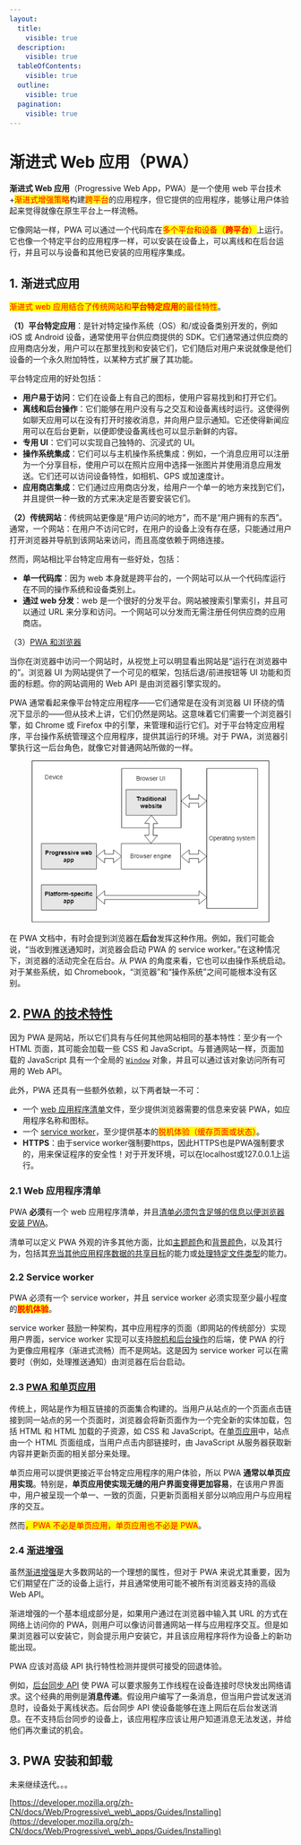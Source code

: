 ```yaml
---
layout:
  title:
    visible: true
  description:
    visible: true
  tableOfContents:
    visible: true
  outline:
    visible: true
  pagination:
    visible: true
---
```


# 渐进式 Web 应用（PWA）

**渐进式 Web 应用**（Progressive Web App，PWA）是一个使用 web 平台技术+<mark style="color:red;">渐进式增强策略</mark>构建<mark style="color:red;">跨平台</mark>的应用程序，但它提供的应用程序，能够让用户体验起来觉得就像在原生平台上一样流畅。

它像网站一样，PWA 可以通过一个代码库在<mark style="color:red;">多个平台和设备（</mark><mark style="color:red;">**跨平台**</mark><mark style="color:red;">）</mark>上运行。它也像一个特定平台的应用程序一样，可以安装在设备上，可以离线和在后台运行，并且可以与设备和其他已安装的应用程序集成。

## 1. 渐进式应用

<mark style="color:red;">渐进式 web 应用结合了传统网站和</mark><mark style="color:red;">**平台特定应用**</mark><mark style="color:red;">的最佳特性</mark>。

**（1）平台特定应用**：是针对特定操作系统（OS）和/或设备类别开发的，例如 iOS 或 Android 设备，通常使用平台供应商提供的 SDK。它们通常通过供应商的应用商店分发，用户可以在那里找到和安装它们，它们随后对用户来说就像是他们设备的一个永久附加特性，以某种方式扩展了其功能。

平台特定应用的好处包括：

* **用户易于访问**：它们在设备上有自己的图标，使用户容易找到和打开它们。
* **离线和后台操作**：它们能够在用户没有与之交互和设备离线时运行。这使得例如聊天应用可以在没有打开时接收消息，并向用户显示通知。它还使得新闻应用可以在后台更新，以便即使设备离线也可以显示新鲜的内容。
* **专用 UI**：它们可以实现自己独特的、沉浸式的 UI。
* **操作系统集成**：它们可以与主机操作系统集成：例如，一个消息应用可以注册为一个分享目标，使用户可以在照片应用中选择一张图片并使用消息应用发送。它们还可以访问设备特性，如相机、GPS 或加速度计。
* **应用商店集成**：它们通过应用商店分发，给用户一个单一的地方来找到它们，并且提供一种一致的方式来决定是否要安装它们。

**（2）传统网站**：传统网站更像是“用户访问的地方”，而不是“用户拥有的东西”。通常，一个网站：在用户不访问它时，在用户的设备上没有存在感，只能通过用户打开浏览器并导航到该网站来访问，而且高度依赖于网络连接。

然而，网站相比平台特定应用有一些好处，包括：

* **单一代码库**：因为 web 本身就是跨平台的，一个网站可以从一个代码库运行在不同的操作系统和设备类别上。
* **通过 web 分发**：web 是一个很好的分发平台。网站被搜索引擎索引，并且可以通过 URL 来分享和访问。一个网站可以分发而无需注册任何供应商的应用商店。

（3）[PWA 和浏览器](https://developer.mozilla.org/zh-CN/docs/Web/Progressive\_web\_apps/Guides/What\_is\_a\_progressive\_web\_app#pwa\_%E5%92%8C%E6%B5%8F%E8%A7%88%E5%99%A8)

当你在浏览器中访问一个网站时，从视觉上可以明显看出网站是“运行在浏览器中的”。浏览器 UI 为网站提供了一个可见的框架，包括后退/前进按钮等 UI 功能和页面的标题。你的网站调用的 Web API 是由浏览器引擎实现的。

PWA 通常看起来像平台特定应用程序——它们通常是在没有浏览器 UI 环绕的情况下显示的——但从技术上讲，它们仍然是网站。这意味着它们需要一个浏览器引擎，如 Chrome 或 Firefox 中的引擎，来管理和运行它们。对于平台特定应用程序，平台操作系统管理这个应用程序，提供其运行的环境。对于 PWA，浏览器引擎执行这一后台角色，就像它对普通网站所做的一样。

<figure><img src="../../.gitbook/assets/image (51).png" alt=""><figcaption></figcaption></figure>

在 PWA 文档中，有时会提到浏览器在**后台**发挥这种作用。例如，我们可能会说，“当收到推送通知时，浏览器会启动 PWA 的 service worker。”在这种情况下，浏览器的活动完全在后台。从 PWA 的角度来看，它也可以由操作系统启动。对于某些系统，如 Chromebook，“浏览器”和“操作系统”之间可能根本没有区别。

## 2. [PWA 的技术特性](https://developer.mozilla.org/zh-CN/docs/Web/Progressive\_web\_apps/Guides/What\_is\_a\_progressive\_web\_app#pwa\_%E7%9A%84%E6%8A%80%E6%9C%AF%E7%89%B9%E6%80%A7) <a href="#pwa-de-ji-shu-te-xing" id="pwa-de-ji-shu-te-xing"></a>

因为 PWA 是网站，所以它们具有与任何其他网站相同的基本特性：至少有一个 HTML 页面，其可能会加载一些 CSS 和 JavaScript。与普通网站一样，页面加载的 JavaScript 具有一个全局的 [`Window`](https://developer.mozilla.org/zh-CN/docs/Web/API/Window) 对象，并且可以通过该对象访问所有可用的 Web API。

此外，PWA 还具有一些额外依赖，以下两者缺一不可：

* 一个 [web 应用程序清单](https://developer.mozilla.org/zh-CN/docs/Web/Manifest)文件，至少提供浏览器需要的信息来安装 PWA，如应用程序名称和图标。
* 一个 [service worker](https://developer.mozilla.org/zh-CN/docs/Web/API/Service\_Worker\_API)，至少提供基本的<mark style="color:red;">脱机体验（缓存页面或状态）</mark>。
* **HTTPS**：由于service worker强制要https，因此HTTPS也是PWA强制要求的，用来保证程序的安全性！对于开发环境，可以在localhost或127.0.0.1上运行。

### **2.1 Web 应用程序清单**

PWA **必须**有一个 web 应用程序清单，并且[清单必须包含足够的信息以便浏览器安装 PWA](https://developer.mozilla.org/zh-CN/docs/Web/Progressive\_web\_apps/Guides/Making\_PWAs\_installable#the\_web\_app\_manifest)。

清单可以定义 PWA 外观的许多其他方面，比如[主题颜色](https://developer.mozilla.org/en-US/docs/Web/Manifest/theme\_color)和[背景颜色](https://developer.mozilla.org/zh-CN/docs/Web/Manifest/background\_color)，以及其行为，包括其[充当其他应用程序数据的共享目标](https://developer.mozilla.org/en-US/docs/Web/Manifest/share\_target)的能力或[处理特定文件类型](https://developer.mozilla.org/en-US/docs/Web/Manifest/file\_handlers)的能力。

### **2.2 Service worker**

PWA 必须有一个 service worker，并且 service worker 必须实现至少最小程度的<mark style="color:red;">**脱机体验**</mark>。

service worker 鼓励一种架构，其中应用程序的页面（即网站的传统部分）实现用户界面，service worker 实现可以支持[脱机和后台操作](https://developer.mozilla.org/zh-CN/docs/Web/Progressive\_web\_apps/Guides/Offline\_and\_background\_operation)的后端，使 PWA 的行为更像应用程序（渐进式流畅）而不是网站。这是因为 service worker 可以在需要时（例如，处理推送通知）由浏览器在后台启动。

### 2.3 [PWA 和单页应用](https://developer.mozilla.org/zh-CN/docs/Web/Progressive\_web\_apps/Guides/What\_is\_a\_progressive\_web\_app#pwa\_%E5%92%8C%E5%8D%95%E9%A1%B5%E5%BA%94%E7%94%A8) <a href="#pwa-he-dan-ye-ying-yong" id="pwa-he-dan-ye-ying-yong"></a>

传统上，网站是作为相互链接的页面集合构建的。当用户从站点的一个页面点击链接到同一站点的另一个页面时，浏览器会将新页面作为一个完全新的实体加载，包括 HTML 和 HTML 加载的子资源，如 CSS 和 JavaScript。在[单页应用](https://developer.mozilla.org/zh-CN/docs/Glossary/SPA)中，站点由一个 HTML 页面组成，当用户点击内部链接时，由 JavaScript 从服务器获取新内容并更新页面的相关部分来处理。

单页应用可以提供更接近平台特定应用程序的用户体验，所以 PWA **通常以单页应用实现**。特别是，**单页应用使实现无缝的用户界面变得更加容易**，在该用户界面中，用户被呈现一个单一、一致的页面，只更新页面相关部分以响应用户与应用程序的交互。

然而<mark style="color:red;">，PWA 不必是单页应用，单页应用也不必是 PWA</mark>。

### 2.4 [渐进增强](https://developer.mozilla.org/zh-CN/docs/Web/Progressive\_web\_apps/Guides/What\_is\_a\_progressive\_web\_app#%E6%B8%90%E8%BF%9B%E5%A2%9E%E5%BC%BA) <a href="#jian-jin-zeng-qiang" id="jian-jin-zeng-qiang"></a>

虽然[渐进增强](https://developer.mozilla.org/zh-CN/docs/Glossary/Progressive\_Enhancement)是大多数网站的一个理想的属性，但对于 PWA 来说尤其重要，因为它们期望在广泛的设备上运行，并且通常使用可能不被所有浏览器支持的高级 Web API。

渐进增强的一个基本组成部分是，如果用户通过在浏览器中输入其 URL 的方式在网络上访问你的 PWA，则用户可以像访问普通网站一样与应用程序交互。但是如果浏览器可以安装它，则会提示用户安装它，并且该应用程序将作为设备上的新功能出现。

PWA 应该对高级 API 执行特性检测并提供可接受的回退体验。

例如，[后台同步 API](https://developer.mozilla.org/zh-CN/docs/Web/API/Background\_Synchronization\_API) 使 PWA 可以要求服务工作线程在设备连接时尽快发出网络请求。这个经典的用例是**消息传递**。假设用户编写了一条消息，但当用户尝试发送消息时，设备处于离线状态。后台同步 API 使设备能够在连上网后在后台发送消息。在不支持后台同步的设备上，该应用程序应该让用户知道消息无法发送，并给他们再次重试的机会。

## 3. PWA 安装和卸载

未来继续迭代。。。



[https://developer.mozilla.org/zh-CN/docs/Web/Progressive\_web\_apps/Guides/Installing](https://developer.mozilla.org/zh-CN/docs/Web/Progressive\_web\_apps/Guides/Installing)
